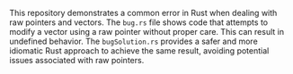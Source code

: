 This repository demonstrates a common error in Rust when dealing with raw pointers and vectors.  The `bug.rs` file shows code that attempts to modify a vector using a raw pointer without proper care. This can result in undefined behavior. The `bugSolution.rs` provides a safer and more idiomatic Rust approach to achieve the same result, avoiding potential issues associated with raw pointers.
